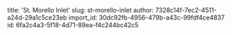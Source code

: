 title: 'St. Morello Inlet'
slug: st-morello-inlet
author: 7328c14f-7ec2-4511-a24d-29a1c5ce23eb
import_id: 30dc92fb-4956-479b-a43c-99fdf4ce4837
id: 6fa2c4a3-5f18-4d71-89ea-f4c244bc42c5
